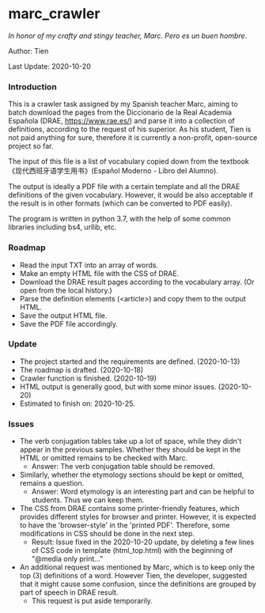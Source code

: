 # marc_crawler 

*In honor of my crafty and stingy teacher, Marc. Pero es un buen hombre*.

Author: Tien

Last Update: 2020-10-20

### Introduction

This is a crawler task assigned by my Spanish teacher Marc, aiming to batch download the pages from the Diccionario de la Real Academia Española (DRAE, https://www.rae.es/) and parse it into a collection of definitions, according to the request of his superior. As his student, Tien is not paid anything for sure, therefore it is currently a non-profit, open-source project so far.

The input of this file is a list of vocabulary copied down from the textbook 《现代西班牙语学生用书》(Español Moderno - Libro del Alumno).

The output is ideally a PDF file with a certain template and all the DRAE definitions of the given vocabulary. However, it would be also acceptable if the result is in other formats (which can be converted to PDF easily).

The program is written in python 3.7, with the help of some common libraries including bs4, urllib, etc.

### Roadmap

- Read the input TXT into an array of words.
- Make an empty HTML file with the CSS of DRAE.
- Download the DRAE result pages according to the vocabulary array. (Or open from the local history.)
- Parse the definition elements (\<article\>) and copy them to the output HTML.
- Save the output HTML file.
- Save the PDF file accordingly.

### Update

- The project started and the requirements are defined. (2020-10-13)
- The roadmap is drafted. (2020-10-18)
- Crawler function is finished. (2020-10-19)
- HTML output is generally good, but with some minor issues. (2020-10-20)
- Estimated to finish on: 2020-10-25.

### Issues

- The verb conjugation tables take up a lot of space, while they didn't appear in the previous samples. Whether they should be kept in the HTML or omitted remains to be checked with Marc.
  - Answer: The verb conjugation table should be removed.
- Similarly, whether the etymology sections should be kept or omitted, remains a question.
  - Answer: Word etymology is an interesting part and can be helpful to students. Thus we can keep them.
- The CSS from DRAE contains some printer-friendly features, which provides different styles for browser and printer. However, it is expected to have the 'browser-style' in the 'printed PDF'. Therefore, some modifications in CSS should be done in the next step.
  - Result: Issue fixed in the 2020-10-20 update, by deleting a few lines of CSS code in template (html_top.html) with the beginning of "@media only print..."
- An additional request was mentioned by Marc, which is to keep only the top (3) definitions of a word. However Tien, the developer, suggested that it might cause some confusion, since the definitions are grouped by part of speech in DRAE result.
  - This request is put aside temporarily.